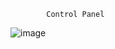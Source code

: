             Control Panel
![image](https://user-images.githubusercontent.com/106431802/227780062-988eab3b-97c1-485a-9e79-2e2ca6a74c06.png)


